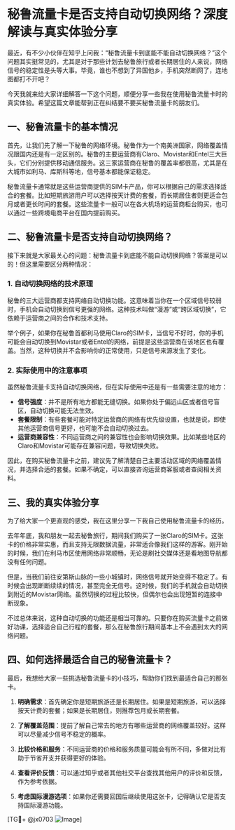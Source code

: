 # 秘鲁流量卡是否支持自动切换网络？深度解读与真实体验分享

最近，有不少小伙伴在知乎上问我：“秘鲁流量卡到底能不能自动切换网络？”这个问题其实挺常见的，尤其是对于那些计划去秘鲁旅行或者长期居住的人来说，网络信号的稳定性是头等大事。毕竟，谁也不想到了异国他乡，手机突然断网了，连地图都打不开吧？

今天我就来给大家详细解答一下这个问题，顺便分享一些我在使用秘鲁流量卡时的真实体验。希望这篇文章能帮到正在纠结要不要买秘鲁流量卡的朋友们。

## 一、秘鲁流量卡的基本情况

首先，让我们先了解一下秘鲁的网络环境。秘鲁作为一个南美洲国家，网络覆盖情况跟国内还是有一定区别的。秘鲁的主要运营商有Claro、Movistar和Entel三大巨头，它们分别提供移动通信服务。这三家运营商在秘鲁的覆盖率都很高，尤其是在大城市如利马、库斯科等地，信号基本都能保证稳定。

秘鲁流量卡通常就是这些运营商提供的SIM卡产品，你可以根据自己的需求选择适合的套餐。比如短期旅游用户可以选择按天计费的套餐，而长期居住者则更适合包月或者更长时间的套餐。这些流量卡一般可以在各大机场的运营商柜台购买，也可以通过一些跨境电商平台在国内提前购买。

## 二、秘鲁流量卡是否支持自动切换网络？

接下来就是大家最关心的问题：秘鲁流量卡到底能不能自动切换网络？答案是可以的！但这里需要区分两种情况：

### 1. 自动切换网络的技术原理

秘鲁的三大运营商都支持网络自动切换功能。这意味着当你在一个区域信号较弱时，手机会自动切换到信号更强的网络。这种技术叫做“漫游”或“跨区域切换”，它依赖于运营商之间的合作和技术支持。

举个例子，如果你在秘鲁首都利马使用Claro的SIM卡，当信号不好时，你的手机可能会自动切换到Movistar或者Entel的网络，前提是这些运营商在该地区也有覆盖。当然，这种切换并不会影响你的正常使用，只是信号来源发生了变化。

### 2. 实际使用中的注意事项

虽然秘鲁流量卡支持自动切换网络，但在实际使用中还是有一些需要注意的地方：

- **信号强度**：并不是所有地方都能无缝切换。如果你处于偏远山区或者信号盲区，自动切换可能无法生效。
- **套餐限制**：有些套餐可能对特定运营商的网络有优先级设置，也就是说，即使其他运营商信号更好，也可能不会自动切换过去。
- **运营商兼容性**：不同运营商之间的兼容性也会影响切换效果。比如某些地区的Claro和Movistar可能存在兼容问题，导致切换失败。

因此，在购买秘鲁流量卡之前，建议先了解清楚自己主要活动区域的网络覆盖情况，并选择合适的套餐。如果不确定，可以直接咨询运营商客服或者查阅相关资料。

## 三、我的真实体验分享

为了给大家一个更直观的感受，我在这里分享一下我自己使用秘鲁流量卡的经历。

去年年底，我和朋友一起去秘鲁旅行，期间我们购买了一张Claro的SIM卡。这张卡的价格非常实惠，而且支持无限数据流量，非常适合像我们这样的游客。刚开始的时候，我们在利马市区使用网络非常顺畅，无论是刷社交媒体还是看地图导航都没有任何问题。

但是，当我们前往安第斯山脉的一些小城镇时，网络信号就开始变得不稳定了。有时候会出现断断续续的情况，甚至完全无信号。这时候，我们的手机就会自动切换到附近的Movistar网络。虽然切换的过程比较快，但偶尔也会出现短暂的连接中断现象。

不过总体来说，这种自动切换的功能还是相当可靠的。只要你在购买流量卡之前做好功课，选择适合自己行程的套餐，那么在秘鲁旅行期间基本上不会遇到太大的网络问题。

## 四、如何选择最适合自己的秘鲁流量卡？

最后，我想给大家一些挑选秘鲁流量卡的小技巧，帮助你们找到最适合自己的那张卡。

1. **明确需求**：首先确定你是短期旅游还是长期居住。如果是短期旅游，可以选择按天计费的套餐；如果是长期居住，则推荐包月或长期套餐。
   
2. **了解覆盖范围**：提前了解自己常去的地方有哪些运营商的网络覆盖较好。这样可以尽量减少信号不稳定的概率。

3. **比较价格和服务**：不同运营商的价格和服务质量可能会有所不同，多做对比有助于节省开支并获得更好的体验。

4. **查看评价反馈**：可以通过知乎或者其他社交平台查找其他用户的评价和反馈，作为参考依据。

5. **考虑国际漫游选项**：如果你还需要回国后继续使用这张卡，记得确认它是否支持国际漫游功能。

[TG💪+ @jx0703 ![Image](https://github.com/user-attachments/assets/dbca1d08-cadb-493c-b0ec-ad6f7a83f270)]